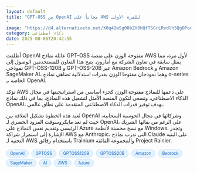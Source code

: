 ```yaml
---
layout: default
title: "GPT-OSS من OpenAI مجاناً على AWS للمرة الأولى
"
image: "https://d4.alternativeto.net/X0q4IwSg00bZH8hQfTSGrLRvdlh3QgOPoAk2X7gWyWU/rs:fill:1520:760:0/g:ce:0:0/YWJzOi8vZGlzdC9jb250ZW50LzE3NTQ1MTQ1MzY1NzQucG5n.png"
category: ذكاء اصطناعي
date: 2025-08-06T20:42:55
---
```


أطلقت OpenAI عائلة نماذج GPT-OSS مفتوحة الوزن على منصة AWS لأول مرة، مما يمثل سابقة في تعاون الشركة مع أمازون. يتيح هذا التعاون للمستخدمين الوصول إلى نموذجي GPT-OSS-120B و GPT-OSS-20B عبر Amazon Bedrock و Amazon SageMaker AI، وهما نموذجان مفتوحا الوزن بقدرات استدلالية تضاهي نماذج o-series الخاصة بـ OpenAI.

تؤكد AWS على دعمها للنماذج مفتوحة الوزن كجزء أساسي من استراتيجيتها في مجال الذكاء الاصطناعي، وتسعى لتكون المنصة الأمثل لتشغيل هذه النماذج، بما في ذلك نماذج OpenAI، بهدف توفير قدرات الذكاء الاصطناعي المتقدمة على نطاق عالمي.

تُعيد هذه الخطوة تشكيل العلاقة بين OpenAI وشركائها في مجال الحوسبة السحابية، حيث لم تعد مايكروسوفت المزود الحصري لـ OpenAI، على الرغم من بقائها الشريك الرئيسي وتقديم نفس النماذج على Azure مع نسخ محسنة لأنظمة Windows. وتجدر الإشارة إلى استمرار شراكة AWS مع Anthropic، التي تدرب نماذج Claude على البنية التحتية لـ AWS باستخدام رقائق Trainium والمجموعة الفائقة Project Rainier.

<div style="margin-top:2px; margin-bottom:2px;"><a href="https://bidjadraft.github.io/?query=OpenAI" style="background:#e3f2fd; color:#1565c0; font-size:80%; border-radius:12px; padding:3px 10px; margin:2px 4px 2px 0; display:inline-block; border:1px solid #bbdefb; text-decoration:none;">OpenAI</a> <a href="https://bidjadraft.github.io/?query=GPTOSS" style="background:#e3f2fd; color:#1565c0; font-size:80%; border-radius:12px; padding:3px 10px; margin:2px 4px 2px 0; display:inline-block; border:1px solid #bbdefb; text-decoration:none;">GPTOSS</a> <a href="https://bidjadraft.github.io/?query=GPTOSS120B" style="background:#e3f2fd; color:#1565c0; font-size:80%; border-radius:12px; padding:3px 10px; margin:2px 4px 2px 0; display:inline-block; border:1px solid #bbdefb; text-decoration:none;">GPTOSS120B</a> <a href="https://bidjadraft.github.io/?query=GPTOSS20B" style="background:#e3f2fd; color:#1565c0; font-size:80%; border-radius:12px; padding:3px 10px; margin:2px 4px 2px 0; display:inline-block; border:1px solid #bbdefb; text-decoration:none;">GPTOSS20B</a> <a href="https://bidjadraft.github.io/?query=Amazon" style="background:#e3f2fd; color:#1565c0; font-size:80%; border-radius:12px; padding:3px 10px; margin:2px 4px 2px 0; display:inline-block; border:1px solid #bbdefb; text-decoration:none;">Amazon</a> <a href="https://bidjadraft.github.io/?query=Bedrock" style="background:#e3f2fd; color:#1565c0; font-size:80%; border-radius:12px; padding:3px 10px; margin:2px 4px 2px 0; display:inline-block; border:1px solid #bbdefb; text-decoration:none;">Bedrock</a> <a href="https://bidjadraft.github.io/?query=SageMaker" style="background:#e3f2fd; color:#1565c0; font-size:80%; border-radius:12px; padding:3px 10px; margin:2px 4px 2px 0; display:inline-block; border:1px solid #bbdefb; text-decoration:none;">SageMaker</a> <a href="https://bidjadraft.github.io/?query=AI" style="background:#e3f2fd; color:#1565c0; font-size:80%; border-radius:12px; padding:3px 10px; margin:2px 4px 2px 0; display:inline-block; border:1px solid #bbdefb; text-decoration:none;">AI</a> <a href="https://bidjadraft.github.io/?query=AWS" style="background:#e3f2fd; color:#1565c0; font-size:80%; border-radius:12px; padding:3px 10px; margin:2px 4px 2px 0; display:inline-block; border:1px solid #bbdefb; text-decoration:none;">AWS</a> <a href="https://bidjadraft.github.io/?query=Azure" style="background:#e3f2fd; color:#1565c0; font-size:80%; border-radius:12px; padding:3px 10px; margin:2px 4px 2px 0; display:inline-block; border:1px solid #bbdefb; text-decoration:none;">Azure</a></div><br><br>
